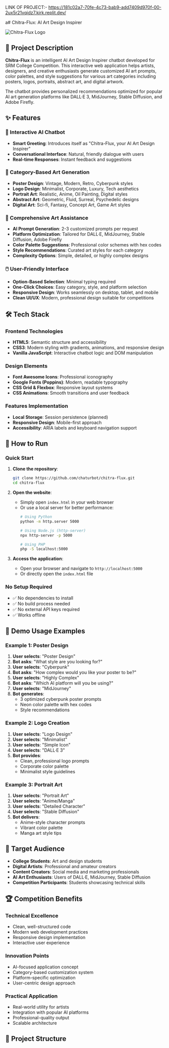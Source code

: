 LINK OF PROJECT:- https://181c02a7-70fe-4c73-bab9-add7409d970f-00-2ux5r21vqidz7.kirk.replit.dev/

a# Chitra-Flux: AI Art Design Inspirer

![Chitra-Flux Logo](https://img.shields.io/badge/Chitra--Flux-AI%20Art%20Inspirer-blueviolet?style=for-the-badge&logo=palette)

## 🎨 Project Description

**Chitra-Flux** is an intelligent AI Art Design Inspirer chatbot developed for SRM College Competition. This interactive web application helps artists, designers, and creative enthusiasts generate customized AI art prompts, color palettes, and style suggestions for various art categories including posters, logos, portraits, abstract art, and digital artwork.

The chatbot provides personalized recommendations optimized for popular AI art generation platforms like DALL·E 3, MidJourney, Stable Diffusion, and Adobe Firefly.

## ✨ Features

### 🤖 Interactive AI Chatbot
- **Smart Greeting**: Introduces itself as "Chitra-Flux, your AI Art Design Inspirer"
- **Conversational Interface**: Natural, friendly dialogue with users
- **Real-time Responses**: Instant feedback and suggestions

### 🎯 Category-Based Art Generation
- **Poster Design**: Vintage, Modern, Retro, Cyberpunk styles
- **Logo Design**: Minimalist, Corporate, Luxury, Tech aesthetics
- **Portrait Art**: Realistic, Anime, Oil Painting, Digital styles
- **Abstract Art**: Geometric, Fluid, Surreal, Psychedelic designs
- **Digital Art**: Sci-fi, Fantasy, Concept Art, Game Art styles

### 🎨 Comprehensive Art Assistance
- **AI Prompt Generation**: 2-3 customized prompts per request
- **Platform Optimization**: Tailored for DALL·E, MidJourney, Stable Diffusion, Adobe Firefly
- **Color Palette Suggestions**: Professional color schemes with hex codes
- **Style Recommendations**: Curated art styles for each category
- **Complexity Options**: Simple, detailed, or highly complex designs

### 🖱️ User-Friendly Interface
- **Option-Based Selection**: Minimal typing required
- **One-Click Choices**: Easy category, style, and platform selection
- **Responsive Design**: Works seamlessly on desktop, tablet, and mobile
- **Clean UI/UX**: Modern, professional design suitable for competitions

## 🛠️ Tech Stack

### Frontend Technologies
- **HTML5**: Semantic structure and accessibility
- **CSS3**: Modern styling with gradients, animations, and responsive design
- **Vanilla JavaScript**: Interactive chatbot logic and DOM manipulation

### Design Elements
- **Font Awesome Icons**: Professional iconography
- **Google Fonts (Poppins)**: Modern, readable typography
- **CSS Grid & Flexbox**: Responsive layout systems
- **CSS Animations**: Smooth transitions and user feedback

### Features Implementation
- **Local Storage**: Session persistence (planned)
- **Responsive Design**: Mobile-first approach
- **Accessibility**: ARIA labels and keyboard navigation support

## 🚀 How to Run

### Quick Start
1. **Clone the repository**:
   ```bash
   git clone https://github.com/chaturbot/chitra-flux.git
   cd chitra-flux
   ```

2. **Open the website**:
   - Simply open `index.html` in your web browser
   - Or use a local server for better performance:
     ```bash
     # Using Python
     python -m http.server 5000
     
     # Using Node.js (http-server)
     npx http-server -p 5000
     
     # Using PHP
     php -S localhost:5000
     ```

3. **Access the application**:
   - Open your browser and navigate to `http://localhost:5000`
   - Or directly open the `index.html` file

### No Setup Required
- ✅ No dependencies to install
- ✅ No build process needed
- ✅ No external API keys required
- ✅ Works offline

## 📱 Demo Usage Examples

### Example 1: Poster Design
1. **User selects**: "Poster Design"
2. **Bot asks**: "What style are you looking for?"
3. **User selects**: "Cyberpunk"
4. **Bot asks**: "How complex would you like your poster to be?"
5. **User selects**: "Highly Complex"
6. **Bot asks**: "Which AI platform will you be using?"
7. **User selects**: "MidJourney"
8. **Bot generates**:
   - 3 optimized cyberpunk poster prompts
   - Neon color palette with hex codes
   - Style recommendations

### Example 2: Logo Creation
1. **User selects**: "Logo Design"
2. **User selects**: "Minimalist"
3. **User selects**: "Simple Icon"
4. **User selects**: "DALL·E 3"
5. **Bot provides**:
   - Clean, professional logo prompts
   - Corporate color palette
   - Minimalist style guidelines

### Example 3: Portrait Art
1. **User selects**: "Portrait Art"
2. **User selects**: "Anime/Manga"
3. **User selects**: "Detailed Character"
4. **User selects**: "Stable Diffusion"
5. **Bot delivers**:
   - Anime-style character prompts
   - Vibrant color palette
   - Manga art style tips

## 🎯 Target Audience

- **College Students**: Art and design students
- **Digital Artists**: Professional and amateur creators
- **Content Creators**: Social media and marketing professionals
- **AI Art Enthusiasts**: Users of DALL·E, MidJourney, Stable Diffusion
- **Competition Participants**: Students showcasing technical skills

## 🏆 Competition Benefits

### Technical Excellence
- Clean, well-structured code
- Modern web development practices
- Responsive design implementation
- Interactive user experience

### Innovation Points
- AI-focused application concept
- Category-based customization system
- Platform-specific optimization
- User-centric design approach

### Practical Application
- Real-world utility for artists
- Integration with popular AI platforms
- Professional-quality output
- Scalable architecture

## 📁 Project Structure

